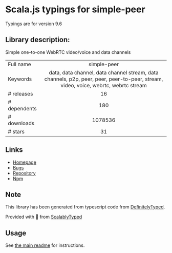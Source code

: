 
# Scala.js typings for simple-peer

Typings are for version 9.6

## Library description:
Simple one-to-one WebRTC video/voice and data channels

|                    |                 |
| ------------------ | :-------------: |
| Full name          | simple-peer |
| Keywords           | data, data channel, data channel stream, data channels, p2p, peer, peer, peer-to-peer, stream, video, voice, webrtc, webrtc stream |
| # releases         | 16 |
| # dependents       | 180 |
| # downloads        | 1078536 |
| # stars            | 31 |

## Links
- [Homepage](https://github.com/feross/simple-peer#readme)
- [Bugs](https://github.com/feross/simple-peer/issues)
- [Repository](https://github.com/feross/simple-peer)
- [Npm](https://www.npmjs.com/package/simple-peer)
    


## Note
This library has been generated from typescript code from [DefinitelyTyped](https://definitelytyped.org).

Provided with :purple_heart: from [ScalablyTyped](https://github.com/oyvindberg/ScalablyTyped)

## Usage
See [the main readme](../../readme.md) for instructions.



